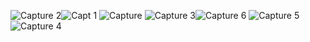 ![Capture 2](https://github.com/user-attachments/assets/3bc7c313-4b11-4765-a865-d9e8968fd254)![Capt 1](https://github.com/user-attachments/assets/2b00fad0-7b70-42df-88f7-8630241d1a39)
![Capture](https://github.com/user-attachments/assets/58cfb641-c9f3-4de2-9970-b7e1c7f2aa66)
![Capture 3](https://github.com/user-attachments/assets/0abb6a1a-bb2e-4489-ae12-9b7f6d6ea982)![Capture 6](https://github.com/user-attachments/assets/1808561e-e31a-40cc-9869-3200ec34363e)
![Capture 5](https://github.com/user-attachments/assets/0f032661-942e-49eb-94cc-494d02caf37f)
![Capture 4](https://github.com/user-attachments/assets/f14f3ccc-1345-40b4-8539-6982f28cc1a9)
